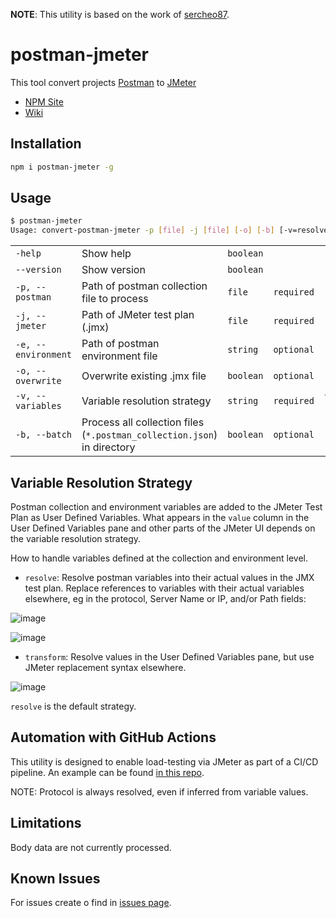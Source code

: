 **NOTE**: This utility is based on the work of [sercheo87](https://github.com/sercheo87/convert-postman-jmeter).  

# postman-jmeter
<!--
[![Node.js Publish](https://github.com/sercheo87/convert-postman-jmeter/actions/workflows/npm-publish.yml/badge.svg?event=page_build)](https://github.com/sercheo87/convert-postman-jmeter/actions/workflows/npm-publish.yml)
![GitHub issues](https://img.shields.io/github/issues/sercheo87/convert-postman-jmeter.svg)
![npm](https://img.shields.io/npm/v/3.svg)
![NPM](https://img.shields.io/npm/l/1.svg)
![GitHub last commit](https://img.shields.io/github/last-commit/sercheo87/convert-postman-jmeter.svg)
![GitHub commit activity](https://img.shields.io/github/commit-activity/m/sercheo87/convert-postman-jmeter.svg)
[![Quality Gate Status](https://sonarcloud.io/api/project_badges/measure?project=convert-postman-jmeter&metric=alert_status)](https://sonarcloud.io/dashboard?id=convert-postman-jmeter)
-->
This tool convert projects [Postman](https://www.getpostman.com) to [JMeter](https://jmeter.apache.org)

- [NPM Site](https://www.npmjs.com/package/postman-jmeter)
- [Wiki](https://sercheo87.github.io/postman-jmeter/)

## Installation

```bash
npm i postman-jmeter -g
```

## Usage

```bash
$ postman-jmeter
Usage: convert-postman-jmeter -p [file] -j [file] [-o] [-b] [-v=resolve|transform] 
```
||||||
| -- | -- | -- | -- | -- |
| `-help` | Show help | `boolean` | | |
| `--version` | Show version | `boolean` | | |
| `-p, --postman` | Path of postman collection file to process | `file` | `required`|
| `-j, --jmeter` | Path of JMeter test plan (.jmx) | `file` | `required`|
| `-e, --environment` | Path of postman environment file | `string` | `optional`|
| `-o, --overwrite` | Overwrite existing .jmx file | `boolean` | `optional`|
| `-v, --variables` | Variable resolution strategy | `string` | `required`| `transform`, `resolve` |
| `-b, --batch` | Process all collection files (`*.postman_collection.json`) in directory | `boolean` | `optional`|  |

## Variable Resolution Strategy

Postman collection and environment variables are added to the JMeter Test Plan as User Defined Variables.  What appears in the `value` column in the User Defined Variables pane and other parts of the JMeter UI depends on the variable resolution strategy.  

How to handle variables defined at the collection and environment level.  
 - `resolve`: Resolve postman variables into their actual values in the JMX test plan.  Replace references to variables with their actual variables elsewhere, eg in the protocol, Server Name or IP, and/or Path fields:

![image](https://user-images.githubusercontent.com/6423235/205748399-f1ed4e67-dbab-40eb-a70f-7128be84fe10.png)

![image](https://user-images.githubusercontent.com/6423235/205748554-aef7defe-4aec-4f06-9bc8-806c8e4d1cf0.png)

 - `transform`: Resolve values in the User Defined Variables pane, but use JMeter replacement syntax elsewhere.

![image](https://user-images.githubusercontent.com/6423235/205748894-82d1ac6c-df5e-4e3b-894b-675bfe9159cc.png)

`resolve` is the default strategy.

## Automation with GitHub Actions

This utility is designed to enable load-testing via JMeter as part of a CI/CD pipeline.  An example can be found [in this repo](https://github.com/BidnessForB/postman-jmeter/blob/main/.github/workflows/JMeter-load-testing.yaml).  

NOTE: Protocol is always resolved, even if inferred from variable values.  

## Limitations

Body data are not currently processed.  

## Known Issues

For issues create o find in [issues page](https://github.com/bidnessforb/postman-jmeter/issues).
